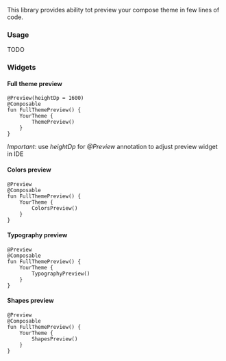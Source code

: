 This library provides ability tot preview your compose theme in few lines of code.

### Usage

TODO

### Widgets

#### Full theme preview

```
@Preview(heightDp = 1600)
@Composable
fun FullThemePreview() {
    YourTheme {
        ThemePreview()
    }
}
```

*Important*: use _heightDp_ for _@Preview_ annotation to adjust preview widget in IDE

#### Colors preview

```
@Preview
@Composable
fun FullThemePreview() {
    YourTheme {
        ColorsPreview()
    }
}
```

#### Typography preview

```
@Preview
@Composable
fun FullThemePreview() {
    YourTheme {
        TypographyPreview()
    }
}
```

#### Shapes preview

```
@Preview
@Composable
fun FullThemePreview() {
    YourTheme {
        ShapesPreview()
    }
}
```